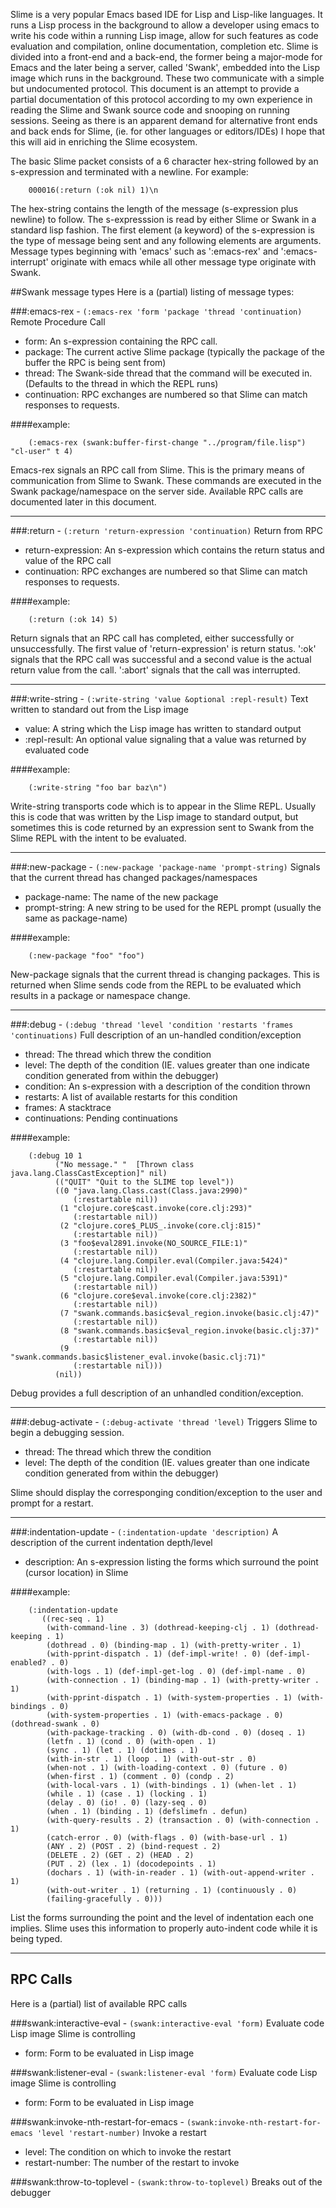 Slime is a very popular Emacs based IDE for Lisp and Lisp-like languages. It runs a Lisp process in the background to allow a developer using emacs to write his code within a running Lisp image, allow for such features as code evaluation and compilation, online documentation, completion etc. Slime is divided into a front-end and a back-end, the former being a major-mode for Emacs and the later being a server, called 'Swank', embedded into the Lisp image which runs in the background. These two communicate with a simple but undocumented protocol. This document is an attempt to provide a partial documentation of this protocol according to my own experience in reading the Slime and Swank source code and snooping on running sessions. Seeing as there is an apparent demand for alternative front ends and back ends for Slime, (ie. for other languages or editors/IDEs) I hope that this will aid in enriching the Slime ecosystem.

The basic Slime packet consists of a 6 character hex-string followed by an s-expression and terminated with a newline. For example:

        000016(:return (:ok nil) 1)\n

The hex-string contains the length of the message (s-expression plus newline) to follow. The s-expresssion is read by either Slime or Swank in a standard lisp fashion. The first element (a keyword) of the s-expression is the type of message being sent and any following elements are arguments. Message types beginning with 'emacs' such as ':emacs-rex' and ':emacs-interrupt' originate with emacs while all other message type originate with Swank.

##Swank message types
Here is a (partial) listing of message types:

###:emacs-rex - `(:emacs-rex 'form 'package 'thread 'continuation)`
   Remote Procedure Call
   
- form:         An s-expression containing the RPC call.
- package:      The current active Slime package (typically the package of the buffer the RPC is being sent from)
- thread:       The Swank-side thread that the command will be executed in. (Defaults to the thread in which the REPL runs)
- continuation: RPC exchanges are numbered so that Slime can match responses to requests. 

####example:

        (:emacs-rex (swank:buffer-first-change "../program/file.lisp") "cl-user" t 4)

Emacs-rex signals an RPC call from Slime. This is the primary means of communication from Slime to Swank. These commands are executed in the Swank package/namespace on the server side. Available RPC calls are documented later in this document.

---

###:return - `(:return 'return-expression 'continuation)`
   Return from RPC
   
- return-expression: An s-expression which contains the return status and value of the RPC call
- continuation:      RPC exchanges are numbered so that Slime can match responses to requests. 

####example: 

        (:return (:ok 14) 5)

Return signals that an RPC call has completed, either successfully or unsuccessfully. The first value of 'return-expression' is return status. ':ok' signals that the RPC call was successful and a second value is the actual return value from the call. ':abort' signals that the call was interrupted.

---

###:write-string - `(:write-string 'value &optional :repl-result)`
   Text written to standard out from the Lisp image
   
- value:        A string which the Lisp image has written to standard output
- :repl-result: An optional value signaling that a value was returned by evaluated code

####example: 

        (:write-string "foo bar baz\n")

Write-string transports code which is to appear in the Slime REPL. Usually this is code that was written by the Lisp image to standard output, but sometimes this is code returned by an expression sent to Swank from the Slime REPL with the intent to be evaluated.

---

###:new-package - `(:new-package 'package-name 'prompt-string)`
   Signals that the current thread has changed packages/namespaces
   
- package-name:  The name of the new package
- prompt-string: A new string to be used for the REPL prompt (usually the same as package-name)

####example: 

        (:new-package "foo" "foo")

New-package signals that the current thread is changing packages. This is returned when Slime sends code from the REPL to be evaluated which results in a package or namespace change.

---

###:debug - `(:debug 'thread 'level 'condition 'restarts 'frames 'continuations)`
   Full description of an un-handled condition/exception
   
- thread:        The thread which threw the condition
- level:         The depth of the condition (IE. values greater than one indicate condition generated from within the debugger)
- condition:     An s-expression with a description of the condition thrown
- restarts:      A list of available restarts for this condition
- frames:        A stacktrace
- continuations: Pending continuations

####example: 

        (:debug 10 1
	          ("No message." "  [Thrown class java.lang.ClassCastException]" nil)
	          (("QUIT" "Quit to the SLIME top level"))
	          ((0 "java.lang.Class.cast(Class.java:2990)"
	              (:restartable nil))
	           (1 "clojure.core$cast.invoke(core.clj:293)"
	              (:restartable nil))
	           (2 "clojure.core$_PLUS_.invoke(core.clj:815)"
	              (:restartable nil))
	           (3 "foo$eval2891.invoke(NO_SOURCE_FILE:1)"
	              (:restartable nil))
	           (4 "clojure.lang.Compiler.eval(Compiler.java:5424)"
	              (:restartable nil))
	           (5 "clojure.lang.Compiler.eval(Compiler.java:5391)"
	              (:restartable nil))
	           (6 "clojure.core$eval.invoke(core.clj:2382)"
	              (:restartable nil))
	           (7 "swank.commands.basic$eval_region.invoke(basic.clj:47)"
	              (:restartable nil))
	           (8 "swank.commands.basic$eval_region.invoke(basic.clj:37)"
	              (:restartable nil))
	           (9 "swank.commands.basic$listener_eval.invoke(basic.clj:71)"
	              (:restartable nil)))
	          (nil))

Debug provides a full description of an unhandled condition/exception.

---

###:debug-activate - `(:debug-activate 'thread 'level)`
   Triggers Slime to begin a debugging session.
   
- thread:        The thread which threw the condition
- level:         The depth of the condition (IE. values greater than one indicate condition generated from within the debugger)

Slime should display the corresponging condition/exception to the user and prompt for a restart.

---

###:indentation-update - `(:indentation-update 'description)`
   A description of the current indentation depth/level
   
- description: An s-expression listing the forms which surround the point (cursor location) in Slime

####example: 

        (:indentation-update
           ((rec-seq . 1)
            (with-command-line . 3) (dothread-keeping-clj . 1) (dothread-keeping . 1)
            (dothread . 0) (binding-map . 1) (with-pretty-writer . 1)
            (with-pprint-dispatch . 1) (def-impl-write! . 0) (def-impl-enabled? . 0)
            (with-logs . 1) (def-impl-get-log . 0) (def-impl-name . 0)
            (with-connection . 1) (binding-map . 1) (with-pretty-writer . 1)
            (with-pprint-dispatch . 1) (with-system-properties . 1) (with-bindings . 0)
            (with-system-properties . 1) (with-emacs-package . 0) (dothread-swank . 0)
            (with-package-tracking . 0) (with-db-cond . 0) (doseq . 1)
            (letfn . 1) (cond . 0) (with-open . 1)
            (sync . 1) (let . 1) (dotimes . 1)
            (with-in-str . 1) (loop . 1) (with-out-str . 0)
            (when-not . 1) (with-loading-context . 0) (future . 0)
            (when-first . 1) (comment . 0) (condp . 2)
            (with-local-vars . 1) (with-bindings . 1) (when-let . 1)
            (while . 1) (case . 1) (locking . 1)
            (delay . 0) (io! . 0) (lazy-seq . 0)
            (when . 1) (binding . 1) (defslimefn . defun)
            (with-query-results . 2) (transaction . 0) (with-connection . 1)
            (catch-error . 0) (with-flags . 0) (with-base-url . 1)
            (ANY . 2) (POST . 2) (bind-request . 2)
            (DELETE . 2) (GET . 2) (HEAD . 2)
            (PUT . 2) (lex . 1) (docodepoints . 1)
            (dochars . 1) (with-in-reader . 1) (with-out-append-writer . 1)
            (with-out-writer . 1) (returning . 1) (continuously . 0)
            (failing-gracefully . 0))) 

List the forms surrounding the point and the level of indentation each one implies. Slime uses this information to properly auto-indent code while it is being typed.

---

## RPC Calls
Here is a (partial) list of available RPC calls

###swank:interactive-eval - `(swank:interactive-eval 'form)`
   Evaluate code Lisp image Slime is controlling

- form: Form to be evaluated in Lisp image

###swank:listener-eval - `(swank:listener-eval 'form)`
   Evaluate code Lisp image Slime is controlling

- form: Form to be evaluated in Lisp image

###swank:invoke-nth-restart-for-emacs - `(swank:invoke-nth-restart-for-emacs 'level 'restart-number)`
   Invoke a restart

- level:          The condition on which to invoke the restart
- restart-number: The number of the restart to invoke

###swank:throw-to-toplevel - `(swank:throw-to-toplevel)`
   Breaks out of the debugger
